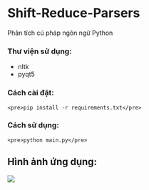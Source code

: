 # Shift-Reduce-Parsers
Phân tích cú pháp ngôn ngữ Python
### Thư viện sử dụng:
* nltk
* pyqt5

### Cách cài đặt:
    <pre>pip install -r requirements.txt</pre>
    
    
### Cách sử dụng:
    <pre>python main.py</pre>
    
    
## Hình ảnh ứng dụng:

<p align="center>
<img src="https://user-images.githubusercontent.com/42927678/167903293-e1a9dc60-c55e-4011-886c-6a0a49d5be20.png"/>
                                                                                                                
<img src="https://user-images.githubusercontent.com/42927678/167902474-f3aa02dd-0d56-4046-b7b4-7f3ad26aec25.png"/>
</p>
